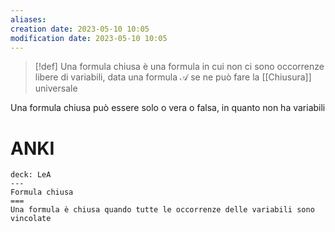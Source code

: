 ```yaml
---
aliases: 
creation date: 2023-05-10 10:05
modification date: 2023-05-10 10:05
---
```


>[!def]
>Una formula chiusa è una formula in cui non ci sono occorrenze libere di variabili, data una formula $\mathcal{A}$ se ne può fare la [[Chiusura]] universale

Una formula chiusa può essere solo o vera o falsa, in quanto non ha variabili

# ANKI

```anki
deck: LeA
---
Formula chiusa
===
Una formula è chiusa quando tutte le occorrenze delle variabili sono vincolate
```
